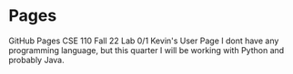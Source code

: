 # Pages
GitHub Pages CSE 110 Fall 22 Lab 0/1
Kevin's User Page
I dont have any programming language, but this quarter I will be working with Python and probably Java.